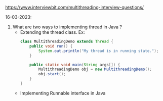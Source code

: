 https://www.interviewbit.com/multithreading-interview-questions/

16-03-2023:
1. What are two ways to implementing  thread in Java ?
    - Extending the thread class. Ex:
        ```java
        class MultithreadingDemo extends Thread {
            public void run() {
                System.out.println("My thread is in running state.");
            }

            public static void main(String args[]) {
                MultithreadingDemo obj = new MultithreadingDemo();
                obj.start();
            }
        }
        ```
    - Implementing Runnable interface in Java